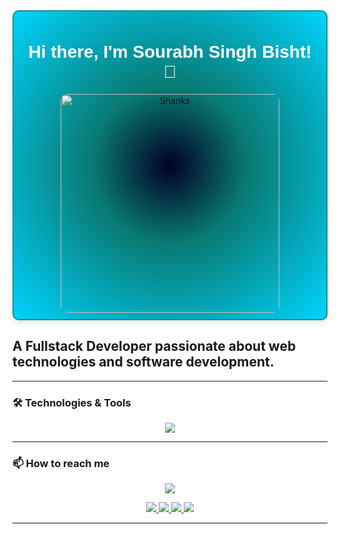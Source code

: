 

<div align="center" style="border: 2px solid #009688; width:350px height:350px; border-radius: 10px; box-shadow: 0 4px 8px rgba(0, 0, 0, 0.1); padding: 10px; background: radial-gradient(circle, rgba(2,0,36,1) 0%, rgba(9,121,113,1) 35%, rgba(0,212,255,1) 100%);">
  <h1 style="font-family: 'Trebuchet MS', sans-serif; color: white;">Hi there, I'm Sourabh Singh Bisht! 👋</h1>
  <img src="https://shorturl.at/In5Su" alt="Shanks" width="350" style="border-radius: 10px;" />
</div>

## A Fullstack Developer passionate about web technologies and software development.

---

### 🛠️ Technologies & Tools

<p align="center">
  <a href="https://skillicons.dev">
    <img src="https://skillicons.dev/icons?i=js,html,css,bootstrap,tailwind,java,ts,nodejs,express,react,mongodb,mysql,sequelize,git,github,firebase,netlify,postman,vscode,vite&perline=8" />
  </a>
</p>

---

### 📫 How to reach me

<p align="center">
  <a href="https://skillicons.dev">
    <img src="https://skillicons.dev/icons?i=instagram" />
  </a>
</p>

<p align="center">
  <a href="[[https://instagram.com/yourusername](https://www.instagram.com/nonsmoke_sanji/?locale=ne_NP&hl=ar)]">
    <img src="https://skillicons.dev/icons?i=instagram" />
  </a>
  <a href="https://linkedin.com/in/iamsourabh125/">
    <img src="https://skillicons.dev/icons?i=linkedin" />
  </a>
  <a href="mailto:cssourabh27@gmail.com">
    <img src="https://skillicons.dev/icons?i=gmail"/>
  </a>
  <a href="https://github.com/sourabhBisht27">
    <img src="https://skillicons.dev/icons?i=github" />
  </a>
</p>

---
